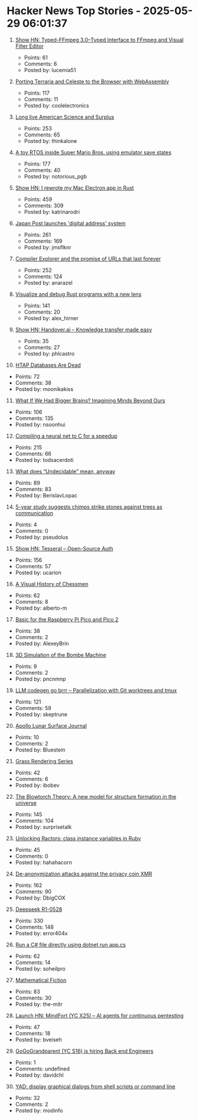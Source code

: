 # Hacker News Top Stories - 2025-05-29 06:01:37

1. [Show HN: Typed-FFmpeg 3.0–Typed Interface to FFmpeg and Visual Filter Editor](https://github.com/livingbio/typed-ffmpeg)
   - Points: 61
   - Comments: 6
   - Posted by: lucemia51

2. [Porting Terraria and Celeste to the Browser with WebAssembly](https://velzie.rip/blog/celeste-wasm)
   - Points: 117
   - Comments: 11
   - Posted by: coolelectronics

3. [Long live American Science and Surplus](https://milwaukeerecord.com/city-life/long-live-american-science-surplus-which-needs-your-help/)
   - Points: 253
   - Comments: 65
   - Posted by: thinkalone

4. [A toy RTOS inside Super Mario Bros. using emulator save states](https://prettygoodblog.com/p/what-threads-are-part-2)
   - Points: 177
   - Comments: 40
   - Posted by: notorious_pgb

5. [Show HN: I rewrote my Mac Electron app in Rust](https://desktopdocs.com/?v=2025)
   - Points: 459
   - Comments: 309
   - Posted by: katrinarodri

6. [Japan Post launches 'digital address' system](https://www.japantimes.co.jp/business/2025/05/27/companies/japan-post-digital-address/)
   - Points: 261
   - Comments: 169
   - Posted by: jmsflknr

7. [Compiler Explorer and the promise of URLs that last forever](https://xania.org/202505/compiler-explorer-urls-forever)
   - Points: 252
   - Comments: 124
   - Posted by: anarazel

8. [Visualize and debug Rust programs with a new lens](https://firedbg.sea-ql.org/)
   - Points: 141
   - Comments: 20
   - Posted by: alex_hirner

9. [Show HN: Handover.ai – Knowledge transfer made easy](https://www.handover.ai/)
   - Points: 35
   - Comments: 27
   - Posted by: phlcastro

10. [HTAP Databases Are Dead](https://www.mooncake.dev/blog/htap-is-dead)
   - Points: 72
   - Comments: 38
   - Posted by: moonikakiss

11. [What If We Had Bigger Brains? Imagining Minds Beyond Ours](https://writings.stephenwolfram.com/2025/05/what-if-we-had-bigger-brains-imagining-minds-beyond-ours/)
   - Points: 106
   - Comments: 135
   - Posted by: nsoonhui

12. [Compiling a neural net to C for a speedup](https://slightknack.dev/blog/difflogic/)
   - Points: 215
   - Comments: 66
   - Posted by: todsacerdoti

13. [What does “Undecidable” mean, anyway](https://buttondown.com/hillelwayne/archive/what-does-undecidable-mean-anyway/)
   - Points: 89
   - Comments: 83
   - Posted by: BerislavLopac

14. [5-year study suggests chimps strike stones against trees as communication](https://phys.org/news/2025-05-year-chimpanzees-stones-trees-communication.html)
   - Points: 4
   - Comments: 0
   - Posted by: pseudolus

15. [Show HN: Tesseral – Open-Source Auth](https://github.com/tesseral-labs/tesseral)
   - Points: 156
   - Comments: 57
   - Posted by: ucarion

16. [A Visual History of Chessmen](https://chesshistory.github.io/)
   - Points: 62
   - Comments: 8
   - Posted by: alberto-m

17. [Basic for the Raspberry Pi Pico and Pico 2](https://geoffg.net/picomite.html)
   - Points: 38
   - Comments: 2
   - Posted by: AlexeyBrin

18. [3D Simulation of the Bombe Machine](https://bombe.virtualcolossus.co.uk/bombe/)
   - Points: 9
   - Comments: 2
   - Posted by: pncnmnp

19. [LLM codegen go brrr – Parallelization with Git worktrees and tmux](https://www.skeptrune.com/posts/git-worktrees-agents-and-tmux/)
   - Points: 121
   - Comments: 59
   - Posted by: skeptrune

20. [Apollo Lunar Surface Journal](https://www.nasa.gov/history/alsj/)
   - Points: 10
   - Comments: 2
   - Posted by: Bluestein

21. [Grass Rendering Series](https://hexaquo.at/pages/grass-rendering-series-part-1-theory/)
   - Points: 42
   - Comments: 6
   - Posted by: ibobev

22. [The Blowtorch Theory: A new model for structure formation in the universe](https://theeggandtherock.com/p/the-blowtorch-theory-a-new-model)
   - Points: 145
   - Comments: 104
   - Posted by: surprisetalk

23. [Unlocking Ractors: class instance variables in Ruby](https://byroot.github.io/ruby/performance/2025/05/24/unlocking-ractors-class-variables.html)
   - Points: 45
   - Comments: 0
   - Posted by: hahahacorn

24. [De-anonymization attacks against the privacy coin XMR](https://monero.forex/is-monero-totally-private-a-comprehensive-analysis-of-de-anonymization-attacks-against-the-privacy-coin/)
   - Points: 162
   - Comments: 90
   - Posted by: DbigCOX

25. [Deepseek R1-0528](https://huggingface.co/deepseek-ai/DeepSeek-R1-0528)
   - Points: 330
   - Comments: 148
   - Posted by: error404x

26. [Run a C# file directly using dotnet run app.cs](https://devblogs.microsoft.com/dotnet/announcing-dotnet-run-app/)
   - Points: 62
   - Comments: 14
   - Posted by: soheilpro

27. [Mathematical Fiction](https://kasmana.people.charleston.edu/MATHFICT/default.html)
   - Points: 83
   - Comments: 30
   - Posted by: the-mitr

28. [Launch HN: MindFort (YC X25) – AI agents for continuous pentesting](undefined)
   - Points: 47
   - Comments: 18
   - Posted by: bveiseh

29. [GoGoGrandparent (YC S16) is hiring Back end Engineers](undefined)
   - Points: 1
   - Comments: undefined
   - Posted by: davidchl

30. [YAD: display graphical dialogs from shell scripts or command line](http://yad-guide.ingk.se/#_introduction)
   - Points: 32
   - Comments: 2
   - Posted by: modinfo

